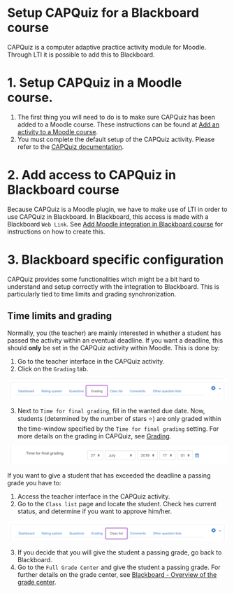 # Setup CAPQuiz for a Blackboard course
CAPQuiz is a computer adaptive practice activity module for Moodle. Through LTI it is possible to add this to Blackboard.

# 1. Setup CAPQuiz in a Moodle course.
1. The first thing you will need to do is to make sure CAPQuiz has been added to a Moodle course. These instructions can be found at [Add an activity to a Moodle course](Add-an-activity-to-a-Moodle-course).
2. You must complete the default setup of the CAPQuiz activity. Please refer to the [CAPQuiz documentation](https://github.com/KQMATH/moodle-mod_capquiz/wiki#where-to-start).

# 2. Add access to CAPQuiz in Blackboard course
Because CAPQuiz is a Moodle plugin, we have to make use of LTI in order to use CAPQuiz in Blackboard. In Blackboard, this access is made with a Blackboard `Web Link`. See [Add Moodle integration in Blackboard course](Add-Moodle-integration-in-Blackboard-course) for instructions on how to create this.

# 3. Blackboard specific configuration
CAPQuiz provides some functionalities witch might be a bit hard to understand and setup correctly with the integration to Blackboard. This is particularly tied to time limits and grading synchronization.

## Time limits and grading
Normally, you (the teacher) are mainly interested in whether a student has passed the activity within an eventual deadline. If you want a deadline, this should **only** be set in the CAPQuiz activity within Moodle. This is done by:
1. Go to the teacher interface in the CAPQuiz activity.
2. Click on the `Grading` tab.

![Grading tab](images/grading_tab.png)

3. Next to `Time for final grading`, fill in the wanted due date. Now, students (determined by the number of stars ⭐️) are only graded within the time-window specified by the `Time for final grading` setting. For more details on the grading in CAPQuiz, see [Grading](https://github.com/KQMATH/moodle-mod_capquiz/wiki/Grading).

![Time for final grading](images/time_for_final_grading.png)

If you want to give a student that has exceeded the deadline a passing grade you have to:
1. Access the teacher interface in the CAPQuiz activity.
2. Go to the `Class list` page and locate the student. Check hes current status, and determine if you want to approve him/her.

![Class list tab](images/class_list_tab.png)

3. If you decide that you will give the student a passing grade, go back to Blackboard.
4. Go to the `Full Grade Center` and give the student a passing grade. For further details on the grade center, see [Blackboard - Overview of the grade center](https://innsida.ntnu.no/wiki/-/wiki/English/Blackboard+-+Overview+of+the+grade+center).
